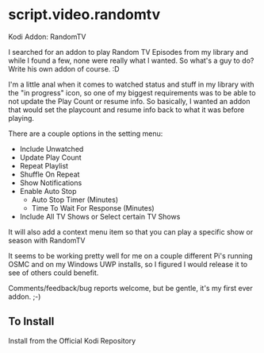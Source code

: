# script.video.randomtv
Kodi Addon: RandomTV

I searched for an addon to play Random TV Episodes from my library and while I found a few, none were really what I wanted. So what's a guy to do? Write his own addon of course. :D

I'm a little anal when it comes to watched status and stuff in my library with the "in progress" icon, so one of my biggest requirements was to be able to not update the Play Count or resume info. So basically, I wanted an addon that would set the playcount and resume info back to what it was before playing.

There are a couple options in the setting menu:
- Include Unwatched
- Update Play Count
- Repeat Playlist
- Shuffle On Repeat
- Show Notifications
- Enable Auto Stop
  - Auto Stop Timer (Minutes)
  - Time To Wait For Response (Minutes)
- Include All TV Shows or Select certain TV Shows

It will also add a context menu item so that you can play a specific show or season with RandomTV

It seems to be working pretty well for me on a couple different Pi's running OSMC and on my Windows UWP installs, so I figured I would release it to see of others could benefit.

Comments/feedback/bug reports welcome, but be gentle, it's my first ever addon.  ;-)


## To Install
Install from the Official Kodi Repository
